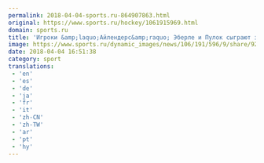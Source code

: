 ```yaml
---
permalink: 2018-04-04-sports.ru-864907863.html
original: https://www.sports.ru/hockey/1061915969.html
domain: sports.ru
title: 'Игроки &amp;laquo;Айлендерс&amp;raquo; Эберле и Пулок сыграют за сборную Канады на ЧМ-2018'
image: https://www.sports.ru/dynamic_images/news/106/191/596/9/share/92269f.png
date: 2018-04-04 16:51:38
category: sport
translations: 
 - 'en'
 - 'es'
 - 'de'
 - 'ja'
 - 'fr'
 - 'it'
 - 'zh-CN'
 - 'zh-TW'
 - 'ar'
 - 'pt'
 - 'hy'
---
```


